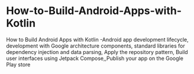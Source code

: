 # How-to-Build-Android-Apps-with-Kotlin
How to Build Android Apps with Kotlin -Android app development lifecycle, development with Google architecture components, standard libraries for dependency injection and data parsing, Apply the repository pattern, Build user interfaces using Jetpack Compose,,Publish your app on the Google Play store

